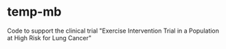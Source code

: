 # temp-mb
Code to support the clinical trial "Exercise Intervention Trial in a Population at High Risk for Lung Cancer"
